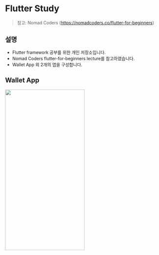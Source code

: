 # Flutter Study

> 참고: Nomad Coders (https://nomadcoders.co/flutter-for-beginners)

## 설명

- Flutter framework 공부를 위한 개인 저장소입니다.
- Nomad Coders flutter-for-beginners lecture를 참고하였습니다.
- Wallet App 외 2개의 앱을 구성합니다.  

## Wallet App

<img src="https://user-images.githubusercontent.com/97138841/211154432-6cb0cec2-09fa-4ef7-b193-7ed4e7232530.png"  width="260" height="525"/>
